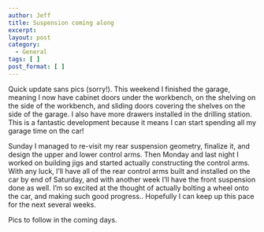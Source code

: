 ```yaml
---
author: Jeff
title: Suspension coming along
excerpt:
layout: post
category:
  - General
tags: [ ]
post_format: [ ]
---
```

Quick update sans pics (sorry!). This weekend I finished the garage, meaning I now have cabinet doors under the workbench, on the shelving on the side of the workbench, and sliding doors covering the shelves on the side of the garage. I also have more drawers installed in the drilling station. This is a fantastic development because it means I can start spending all my garage time on the car!

Sunday I managed to re-visit my rear suspension geometry, finalize it, and design the upper and lower control arms. Then Monday and last night I worked on building jigs and started actually constructing the control arms. With any luck, I’ll have all of the rear control arms built and installed on the car by end of Saturday, and with another week I’ll have the front suspension done as well. I’m so excited at the thought of actually bolting a wheel onto the car, and making such good progress.. Hopefully I can keep up this pace for the next several weeks.

Pics to follow in the coming days.